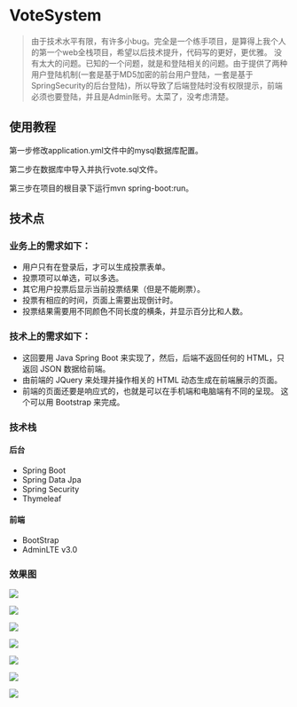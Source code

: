 # VoteSystem
> 由于技术水平有限，有许多小bug。完全是一个练手项目，是算得上我个人的第一个web全栈项目，希望以后技术提升，代码写的更好，更优雅。
> 没有太大的问题。已知的一个问题，就是和登陆相关的问题。由于提供了两种用户登陆机制(一套是基于MD5加密的前台用户登陆，一套是基于SpringSecurity的后台登陆)，所以导致了后端登陆时没有权限提示，前端必须也要登陆，并且是Admin账号。太菜了，没考虑清楚。

## 使用教程
第一步修改application.yml文件中的mysql数据库配置。

第二步在数据库中导入并执行vote.sql文件。

第三步在项目的根目录下运行mvn spring-boot:run。

## 技术点

### 业务上的需求如下：

- 用户只有在登录后，才可以生成投票表单。
- 投票项可以单选，可以多选。
- 其它用户投票后显示当前投票结果（但是不能刷票）。
- 投票有相应的时间，页面上需要出现倒计时。
- 投票结果需要用不同颜色不同长度的横条，并显示百分比和人数。

### 技术上的需求如下：

- 这回要用 Java Spring Boot 来实现了，然后，后端不返回任何的 HTML，只返回 JSON 数据给前端。
- 由前端的 JQuery 来处理并操作相关的 HTML 动态生成在前端展示的页面。
- 前端的页面还要是响应式的，也就是可以在手机端和电脑端有不同的呈现。 这个可以用 Bootstrap 来完成。

### 技术栈

#### 后台

- Spring Boot
- Spring Data Jpa
- Spring Security
- Thymeleaf

#### 前端

- BootStrap
- AdminLTE v3.0

### 效果图
![](./images/2.png)

![](./images/1.png)

![](./images/3.png)

![](./images/4.png)

![](./images/5.png)

![](./images/7.png)

![](./images/8.png)
